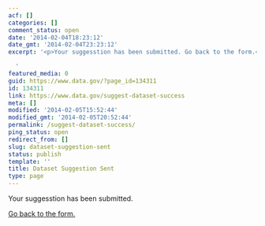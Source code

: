 ```yaml
---
acf: []
categories: []
comment_status: open
date: '2014-02-04T18:23:12'
date_gmt: '2014-02-04T23:23:12'
excerpt: '<p>Your suggesstion has been submitted. Go back to the form.</p>

  '
featured_media: 0
guid: https://www.data.gov/?page_id=134311
id: 134311
link: https://www.data.gov/suggest-dataset-success
meta: []
modified: '2014-02-05T15:52:44'
modified_gmt: '2014-02-05T20:52:44'
permalink: /suggest-dataset-success/
ping_status: open
redirect_from: []
slug: dataset-suggestion-sent
status: publish
template: ''
title: Dataset Suggestion Sent
type: page
---
```

Your suggesstion has been submitted.


[Go back to the form.](/suggest)


